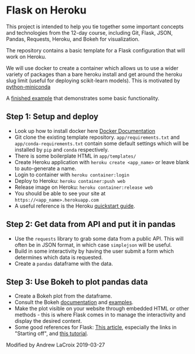 # Flask on Heroku

This project is intended to help you tie together some important concepts and
technologies from the 12-day course, including Git, Flask, JSON, Pandas,
Requests, Heroku, and Bokeh for visualization.

The repository contains a basic template for a Flask configuration that will
work on Heroku.

We will use docker to create a container which allows us to use a wider variety of packages than a bare heroku install and get around the heroku slug limit (useful for deploying scikit-learn models).  This is motivated by [python-miniconda](https://github.com/heroku-examples/python-miniconda)

A [finished example](https://lemurian.herokuapp.com) that demonstrates some basic functionality.

## Step 1: Setup and deploy
- Look up how to install docker here [Docker Documentation](https://docs.docker.com/engine/installation/)
- Git clone the existing template repository.
`app/requirements.txt` and `app/conda-requirements.txt`  contain some default settings which will be installed by `pip` and `conda` respectively.
- There is some boilerplate HTML in `app/templates/`
- Create Heroku application with `heroku create <app_name>` or leave blank to auto-generate a name.
- Login to container with `heroku container:login`
- Deploy to Heroku: `heroku container:push web`
- Release image on Heroku: `heroku container:release web`
- You should be able to see your site at `https://<app_name>.herokuapp.com`
- A useful reference is the Heroku [quickstart guide](https://devcenter.heroku.com/articles/getting-started-with-python-o).

## Step 2: Get data from API and put it in pandas
- Use the `requests` library to grab some data from a public API. This will often be in JSON format, in which case `simplejson` will be useful.
- Build in some interactivity by having the user submit a form which determines which data is requested.
- Create a `pandas` dataframe with the data.

## Step 3: Use Bokeh to plot pandas data
- Create a Bokeh plot from the dataframe.
- Consult the Bokeh [documentation](http://bokeh.pydata.org/en/latest/docs/user_guide/embed.html)
  and [examples](https://github.com/bokeh/bokeh/tree/master/examples/embed).
- Make the plot visible on your website through embedded HTML or other methods - this is where Flask comes in to manage the interactivity and display the desired content.
- Some good references for Flask: [This article](https://realpython.com/blog/python/python-web-applications-with-flask-part-i/), especially the links in "Starting off", and [this tutorial](https://github.com/bev-a-tron/MyFlaskTutorial).

Modified by Andrew LaCroix 2019-03-27